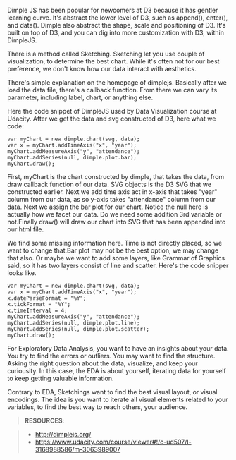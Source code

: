 Dimple JS has been popular for newcomers at D3 because it has gentler
learning curve. It's abstract the lower level of D3, such as append(),
enter(), and data(). Dimple also abstract the shape, scale and
positioning of D3. It's built on top of D3, and you can dig into more
customization with D3, within DimpleJS.

There is a method called Sketching. Sketching let you use couple of
visualization, to determine the best chart. While it's often not for our
best preference, we don't know how our data interact with aesthetics. 

There's simple explanation on the homepage of dimplejs. Basically after
we load the data file, there's a callback function. From there we can
vary its parameter, including label, chart, or anything else.

Here the code snippet of DimpleJS used by Data Visualization course at
Udacity. After we get the data and svg constructed of D3, here what we
code:

    var myChart = new dimple.chart(svg, data);
    var x = myChart.addTimeAxis("x", "year"); 
    myChart.addMeasureAxis("y", "attendance");
    myChart.addSeries(null, dimple.plot.bar);
    myChart.draw(); 

First, myChart is the chart constructed by dimple, that takes the data,
from draw callback function of our data. SVG objects is the D3 SVG that
we constructed earlier. Next we add time axis act in x-axis that takes
"year" column from our data, as so y-axis takes "attendance" column from
our data. Next we assign the bar plot for our chart. Notice the null
here is actually how we facet our data. Do we need some addition 3rd
variable or not.Finally draw() will draw our chart into SVG that has
been appended into our html file.

We find some missing information here. Time is not directly placed, so
we want to change that.Bar plot may not be the best option, we may
change that also. Or maybe we want to add some layers, like Grammar of
Graphics said, so it has two layers consist of line and scatter. Here's
the code snipper looks like.

    var myChart = new dimple.chart(svg, data);
    var x = myChart.addTimeAxis("x", "year");
    x.dateParseFormat = "%Y";
    x.tickFormat = "%Y";
    x.timeInterval = 4;
    myChart.addMeasureAxis("y", "attendance");
    myChart.addSeries(null, dimple.plot.line);
    myChart.addSeries(null, dimple.plot.scatter);
    myChart.draw();

For Exploratory Data Analysis, you want to have an insights about your
data. You try to find the errors or outliers. You may want to find the
structure. Asking the right question about the data, visualize, and keep
your curiousity. In this case, the EDA is about yourself, iterating
data for yourself to keep getting valuable information.

Contrary to EDA, Sketchings want to find the best visual layout, or
visual encodings. The idea is you want to iterate all visual elements
related to your variables, to find the best way to reach others, your
audience.





> **RESOURCES**:

> * http://dimplejs.org/
> * https://www.udacity.com/course/viewer#!/c-ud507/l-3168988586/m-3063989007
